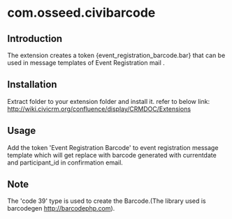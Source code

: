 com.osseed.civibarcode
======================

Introduction
-------------
The extension creates a token {event_registration_barcode.bar} that can be used in message templates of Event Registration mail .

Installation
-------------
Extract folder to your extension folder and install it.
refer to below link:
http://wiki.civicrm.org/confluence/display/CRMDOC/Extensions

Usage
---------------
Add the token 'Event Registration Barcode' to event registration message template which will get replace with barcode generated with currentdate and participant_id in confirmation email.

Note
------
The 'code 39' type is used to create the Barcode.(The library used is barcodegen http://barcodephp.com).   
